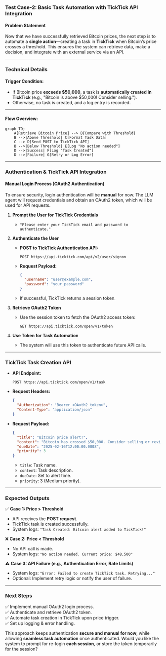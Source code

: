 ### **Test Case-2: Basic Task Automation with TickTick API Integration**  

#### **Problem Statement**  
Now that we have successfully retrieved Bitcoin prices, the next step is to automate a **single action**—creating a task in **TickTick** when Bitcoin’s price crosses a threshold. This ensures the system can retrieve data, make a decision, and integrate with an external service via an API.

---

### **Technical Details**  

#### **Trigger Condition:**  
- If Bitcoin price **exceeds $50,000**, a task is **automatically created in TickTick** (e.g., "Bitcoin is above $50,000! Consider selling.").  
- Otherwise, no task is created, and a log entry is recorded.  

---

#### **Flow Overview:**  
```mermaid
graph TD;
    A[Retrieve Bitcoin Price] --> B{Compare with Threshold}
    B -->|Above Threshold| C[Format Task Data]
    C --> D[Send POST to TickTick API]
    B -->|Below Threshold| E[Log "No action needed"]
    D -->|Success| F[Log "Task Created"]
    D -->|Failure| G[Retry or Log Error]
```

---

### **Authentication & TickTick API Integration**  

#### **Manual Login Process (OAuth2 Authentication)**  
To ensure security, login authentication will be **manual** for now. The LLM agent will request credentials and obtain an OAuth2 token, which will be used for API requests.

1. **Prompt the User for TickTick Credentials**  
   - `"Please enter your TickTick email and password to authenticate."`  

2. **Authenticate the User**  
   - **POST to TickTick Authentication API:**  
     ```
     POST https://api.ticktick.com/api/v2/user/signon
     ```
   - **Request Payload:**  
     ```json
     {
       "username": "user@example.com",
       "password": "your_password"
     }
     ```
   - If successful, TickTick returns a session token.  

3. **Retrieve OAuth2 Token**  
   - Use the session token to fetch the OAuth2 access token:  
     ```
     GET https://api.ticktick.com/open/v1/token
     ```

4. **Use Token for Task Automation**  
   - The system will use this token to authenticate future API calls.  

---

### **TickTick Task Creation API**  

- **API Endpoint:**  
  ```
  POST https://api.ticktick.com/open/v1/task
  ```
- **Request Headers:**  
  ```json
  {
    "Authorization": "Bearer <OAuth2_token>",
    "Content-Type": "application/json"
  }
  ```
- **Request Payload:**  
  ```json
  {
    "title": "Bitcoin price alert!",
    "content": "Bitcoin has crossed $50,000. Consider selling or reviewing your strategy.",
    "dueDate": "2025-02-16T12:00:00.000Z",
    "priority": 3
  }
  ```
  - `title`: Task name.  
  - `content`: Task description.  
  - `dueDate`: Set to alert time.  
  - `priority`: 3 (Medium priority).  

---

### **Expected Outputs**  

✅ **Case 1: Price > Threshold**  
- API receives the **POST request**.  
- TickTick task is created successfully.  
- System logs: `"Task Created: Bitcoin alert added to TickTick!"`  

❌ **Case 2: Price < Threshold**  
- No API call is made.  
- System logs: `"No action needed. Current price: $48,500"`  

⚠️ **Case 3: API Failure (e.g., Authentication Error, Rate Limits)**  
- System logs: `"Error: Failed to create TickTick task. Retrying..."`  
- Optional: Implement retry logic or notify the user of failure.  

---

### **Next Steps**  
✅ Implement manual OAuth2 login process.  
✅ Authenticate and retrieve OAuth2 token.  
✅ Automate task creation in TickTick upon price trigger.  
✅ Set up logging & error handling.  

This approach keeps authentication **secure and manual for now**, while allowing **seamless task automation** once authenticated. Would you like the system to prompt for re-login **each session**, or store the token temporarily for the session?